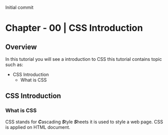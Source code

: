 Initial commit

# Chapter - 00 | CSS Introduction
## Overview

In this tutorial you will see a introduction to CSS this tutorial contains topic such as:

- CSS Introduction 
  - What is CSS

## CSS Introduction
### What is CSS

CSS stands for ***C***ascading ***S***tyle ***S***heets it is used to style a web page. CSS is applied on HTML document.